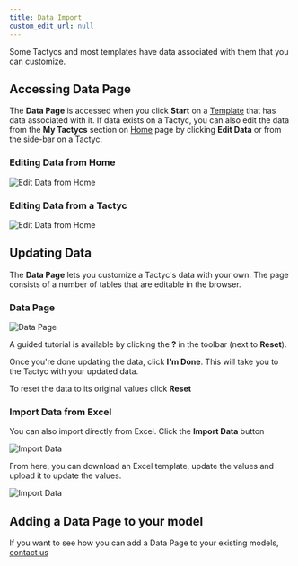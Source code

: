 ```yaml
---
title: Data Import
custom_edit_url: null
---
```


Some Tactycs and most templates have data associated with them that you can customize. 

## Accessing Data Page

The **Data Page** is accessed when you click **Start** on a [Template](templates) that has data associated with it.
If data exists on a Tactyc, you can also edit the data from the **My Tactycs** section on
[Home](https://tactyc.io/home) page by clicking **Edit Data** or from the side-bar on a Tactyc.

### Editing Data from Home
![Edit Data from Home](https://du0bb4gb9kg21.cloudfront.net/documentation/data/edit-data-home.png)


### Editing Data from a Tactyc
![Edit Data from Home](https://du0bb4gb9kg21.cloudfront.net/documentation/data/edit-data-live.png)

## Updating Data

The **Data Page** lets you customize a Tactyc's data with your own.  The page consists of a number of tables that are
editable in the browser.

### Data Page

![Data Page](https://du0bb4gb9kg21.cloudfront.net/documentation/data/data-page.png)

A guided tutorial is available by clicking the **?** in the toolbar (next to **Reset**).

Once you're done updating the data, click **I'm Done**. This will take you to the Tactyc with your updated data.

To reset the data to its original values click **Reset**

### Import Data from Excel

You can also import directly from Excel. Click the **Import Data** button

![Import Data](https://du0bb4gb9kg21.cloudfront.net/documentation/data/import-data.png)

From here, you can download an Excel template, update the values and upload it to update the values.

![Import Data](https://du0bb4gb9kg21.cloudfront.net/documentation/data/excel-template.png)

## Adding a Data Page to your model

If you want to see how you can add a Data Page to your existing models, [contact us](mailto:help@tactyc.io)
